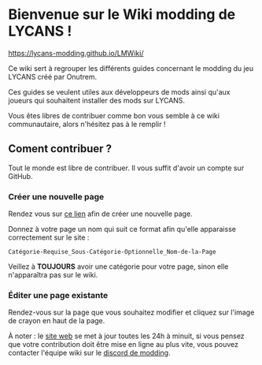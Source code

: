# Bienvenue sur le Wiki modding de LYCANS !
https://lycans-modding.github.io/LMWiki/

Ce wiki sert à regrouper les différents guides concernant le modding du jeu LYCANS créé par Onutrem.

Ces guides se veulent utiles aux développeurs de mods ainsi qu'aux joueurs qui souhaitent installer des mods sur LYCANS.

Vous êtes libres de contribuer comme bon vous semble à ce wiki communautaire, alors n'hésitez pas à le remplir !

## Coment contribuer ?

Tout le monde est libre de contribuer. Il vous suffit d'avoir un compte sur GitHub.

### Créer une nouvelle page

Rendez vous sur [ce lien](https://github.com/lycans-modding/LMWiki/wiki/_new) afin de créer une nouvelle page.

Donnez à votre page un nom qui suit ce format afin qu'elle apparaisse correctement sur le site :

`Catégorie-Requise_Sous-Catégorie-Optionnelle_Nom-de-la-Page`

Veillez à **TOUJOURS** avoir une catégorie pour votre page, sinon elle n'apparaîtra pas sur le wiki.

### Éditer une page existante

Rendez-vous sur la page que vous souhaitez modifier et cliquez sur l'image de crayon en haut de la page.

À noter : le [site web](https://lycans-modding.github.io/LMWiki/) se met à jour toutes les 24h à minuit,
si vous pensez que votre contribution doit être mise en ligne au plus vite, vous pouvez contacter l'équipe
wiki sur le [discord de modding](https://discord.gg/E4t6HcfgzH).
